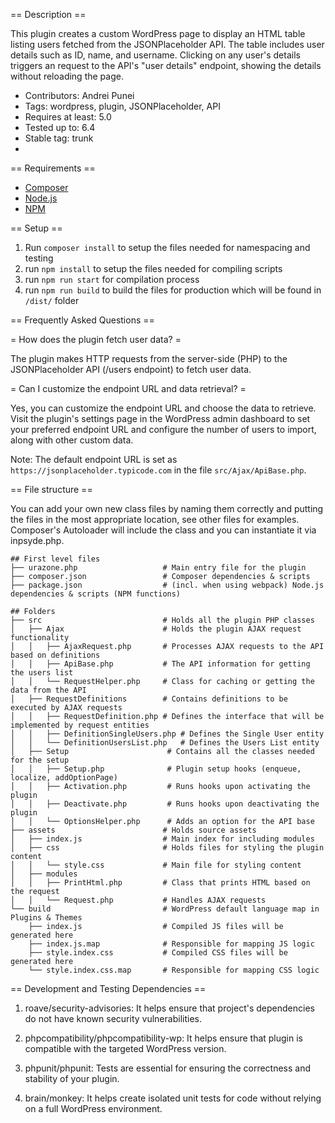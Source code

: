== Description ==

This plugin creates a custom WordPress page to display an HTML table listing users fetched from the JSONPlaceholder API. The table includes user details such as ID, name, and username. Clicking on any user's details triggers an request to the API's "user details" endpoint, showing the details without reloading the page.

* Contributors: Andrei Punei
* Tags: wordpress, plugin, JSONPlaceholder, API
* Requires at least: 5.0
* Tested up to: 6.4
* Stable tag: trunk
*

== Requirements ==

- [Composer](https://getcomposer.org/doc/00-intro.md)
- [Node.js](https://docs.npmjs.com/downloading-and-installing-node-js-and-npm)
- [NPM](https://docs.npmjs.com/downloading-and-installing-node-js-and-npm)

== Setup ==

1. Run `composer install` to setup the files needed for namespacing and testing
2. run `npm install` to setup the files needed for compiling scripts
3. run `npm run start` for compilation process
3. run `npm run build` to build the files for production which will be found in `/dist/` folder

== Frequently Asked Questions ==

= How does the plugin fetch user data? =

The plugin makes HTTP requests from the server-side (PHP) to the JSONPlaceholder API (/users endpoint) to fetch user data.

= Can I customize the endpoint URL and data retrieval? =

Yes, you can customize the endpoint URL and choose the data to retrieve. Visit the plugin's settings page in the WordPress admin dashboard to set your preferred endpoint URL and configure the number of users to import, along with other custom data.

Note: The default endpoint URL is set as `https://jsonplaceholder.typicode.com` in the file `src/Ajax/ApiBase.php`.

== File structure ==

You can add your own new class files by naming them correctly and putting the files in the most appropriate location,
see other files for examples. Composer's Autoloader will include the class and you can instantiate it via inpsyde.php.

```
## First level files
├── urazone.php                   # Main entry file for the plugin
├── composer.json                 # Composer dependencies & scripts
├── package.json                  # (incl. when using webpack) Node.js dependencies & scripts (NPM functions)

## Folders
├── src                           # Holds all the plugin PHP classes
│   ├── Ajax                      # Holds the plugin AJAX request functionality
│   │   ├── AjaxRequest.php       # Processes AJAX requests to the API based on definitions
│   │   ├── ApiBase.php           # The API information for getting the users list
│   │   └── RequestHelper.php     # Class for caching or getting the data from the API
│   ├── RequestDefinitions        # Contains definitions to be executed by AJAX requests
│   │   ├── RequestDefinition.php # Defines the interface that will be implemented by request entities
│   │   ├── DefinitionSingleUsers.php # Defines the Single User entity
│   │   └── DefinitionUsersList.php   # Defines the Users List entity
│   ├── Setup                      # Contains all the classes needed for the setup
│   │   ├── Setup.php              # Plugin setup hooks (enqueue, localize, addOptionPage)
│   │   ├── Activation.php         # Runs hooks upon activating the plugin
│   │   ├── Deactivate.php         # Runs hooks upon deactivating the plugin
│   │   └── OptionsHelper.php      # Adds an option for the API base
├── assets                        # Holds source assets
│   ├── index.js                  # Main index for including modules
│   ├── css                       # Holds files for styling the plugin content
│   │   └── style.css             # Main file for styling content
│   ├── modules
│   │   ├── PrintHtml.php         # Class that prints HTML based on the request
│   │   └── Request.php           # Handles AJAX requests
└── build                         # WordPress default language map in Plugins & Themes
    ├── index.js                  # Compiled JS files will be generated here
    ├── index.js.map              # Responsible for mapping JS logic
    ├── style.index.css           # Compiled CSS files will be generated here
    └── style.index.css.map       # Responsible for mapping CSS logic
```

== Development and Testing Dependencies ==

1. roave/security-advisories: It helps ensure that project's dependencies do not have known security vulnerabilities.

2. phpcompatibility/phpcompatibility-wp: It helps ensure that plugin is compatible with the targeted WordPress version.

3. phpunit/phpunit: Tests are essential for ensuring the correctness and stability of your plugin.

4. brain/monkey: It helps create isolated unit tests for code without relying on a full WordPress environment.


